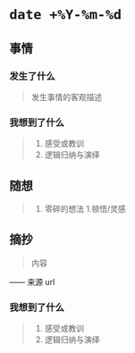 # `date +%Y-%m-%d`

## 事情

### 发生了什么

> 发生事情的客观描述

### 我想到了什么

> 1. 感受或教训
> 1. 逻辑归纳与演绎

## 随想

> 1. 零碎的想法 1.顿悟/灵感

## 摘抄

> 内容

—— 来源 url

### 我想到了什么

> 1. 感受或教训
> 1. 逻辑归纳与演绎
